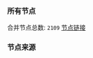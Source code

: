 ### 所有节点
合并节点总数: `2109`
[节点链接](https://raw.githubusercontent.com/rzhy1/11/master/sub/sub_merge_base64.txt)

### 节点来源